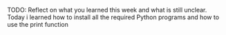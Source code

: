 TODO: Reflect on what you learned this week and what is still unclear.
Today i learned how to install all the required Python programs and how to use the print function
